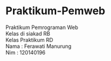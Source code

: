 # Praktikum-Pemweb

Praktikum Pemrograman Web  
Kelas di siakad RB  
Kelas Praktikum RD  
Nama : Ferawati Manurung  
Nim : 120140196  
